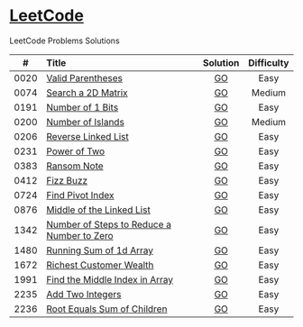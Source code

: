 # [LeetCode](https://awesee.github.io/leetcode)
LeetCode Problems Solutions


|  #   | Title                                                                                                                   |                          Solution                           | Difficulty |
|:----:|:------------------------------------------------------------------------------------------------------------------------|:-----------------------------------------------------------:|:----------:|
| 0020 | [Valid Parentheses](https://leetcode.com/problems/valid-parentheses/)                                                   |             [GO](algorithms/valid-parentheses)              |    Easy    |
| 0074 | [Search a 2D Matrix](https://leetcode.com/problems/search-a-2d-matrix/)                                                 |             [GO](algorithms/search-a-2d-matrix)             |   Medium   |
| 0191 | [Number of 1 Bits](https://leetcode.com/problems/number-of-1-bits/)                                                     |              [GO](algorithms/number-of-1-bits)              |    Easy    |
| 0200 | [Number of Islands](https://leetcode.com/problems/number-of-islands/)                                                   |             [GO](algorithms/number-of-islands)              |   Medium   |
| 0206 | [Reverse Linked List](https://leetcode.com/problems/reverse-linked-list/)                                               |            [GO](algorithms/reverse-linked-list)             |    Easy    |
| 0231 | [Power of Two](https://leetcode.com/problems/power-of-two/)                                                             |                [GO](algorithms/power-of-two)                |    Easy    |
| 0383 | [Ransom Note](https://leetcode.com/problems/ransom-note/)                                                               |                [GO](algorithms/ransom-note)                 |    Easy    |
| 0412 | [Fizz Buzz](https://leetcode.com/problems/fizz-buzz/)                                                                   |                 [GO](algorithms/fizz-buzz)                  |    Easy    |
| 0724 | [Find Pivot Index](https://leetcode.com/problems/find-pivot-index/)                                                     |              [GO](algorithms/find-pivot-index)              |    Easy    |
| 0876 | [Middle of the Linked List](https://leetcode.com/problems/middle-of-the-linked-list/)                                   |         [GO](algorithms/middle-of-the-linked-list)          |    Easy    |
| 1342 | [Number of Steps to Reduce a Number to Zero](https://leetcode.com/problems/number-of-steps-to-reduce-a-number-to-zero/) | [GO](algorithms/number-of-steps-to-reduce-a-number-to-zero) |    Easy    |
| 1480 | [Running Sum of 1d Array](https://leetcode.com/problems/running-sum-of-1d-array/)                                       |          [GO](algorithms/running-sum-of-1-d-array)          |    Easy    |
| 1672 | [Richest Customer Wealth](https://leetcode.com/problems/richest-customer-wealth/)                                       |          [GO](algorithms/richest-customer-wealth)           |    Easy    |
| 1991 | [Find the Middle Index in Array](https://leetcode.com/problems/find-the-middle-index-in-array/)                         |       [GO](algorithms/find-the-middle-index-in-array)       |    Easy    |
| 2235 | [Add Two Integers](https://leetcode.com/problems/add-two-integers/)                                                     |              [GO](algorithms/add-two-integers)              |    Easy    |
| 2236 | [Root Equals Sum of Children](https://leetcode.com/problems/root-equals-sum-of-children/)                               |        [GO](algorithms/root-equals-sum-of-children)         |    Easy    |